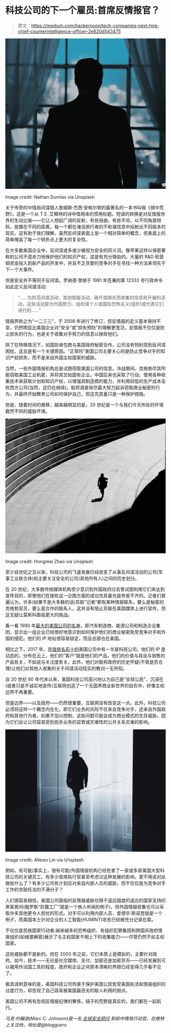 # 科技公司的下一个雇员:首席反情报官？

> 原文：<https://medium.com/hackernoon/tech-companies-next-hire-chief-counterintelligence-officer-2e620d543475>

![](img/0212ad8f11ef07f00a706f55a73e873e.png)

Image credit: Nathan Dumlao via Unsplash

关于传奇的中情局间谍猎人詹姆斯·杰西·安格尔顿的最著名的一本书叫做《镜中荒野》，这是一个从 T.S .艾略特的诗中借用来的惯用标题。短语的转换是对反情报世界的生动比喻——它让人想起广阔的反射，有些扭曲，有些平坦，以不同角度倾斜，放置在不同的距离，每一个都在淹没旅行者的不和谐信息中投射出不同版本的现实。这有助于我们理解，虽然反间谍表面上是一个相对简单的概念，但表面上的简单掩盖了每一个转折点上更大的复杂性。

在大多数美国企业中，反间谍或多或少被视为安全的同义词。像苹果这样以保密著称的公司不遗余力地保护他们的知识产权，这是有充分理由的。大量的 R&D 和营销资金投入到新产品的开发中，并且不乏贪婪的竞争对手在寻找一种方法来领先于下一个大事件。

但是安全并不等同于反间谍。罗纳德·里根于 1981 年签署的第 12333 号行政命令如此定义反间谍活动:

> “……为防范间谍活动、其他情报活动、破坏或暗杀而收集的信息和开展的活动，这些活动是为外国势力、组织或个人或国际恐怖主义[组织]或代表它们进行的……”

情报界称之为“一二三三”，于 2008 年进行了修订，但反情报的定义基本保持不变，仍然明显比美国企业对“安全”或“损失预防”的理解更宽泛。反情报不仅仅是防止损失的行为，也是关于收集对手努力的信息以挫败他们。

除了在特殊情况下，如国防承包商与美国政府秘密合作，公司没有特别受到反间谍困扰，这总是有一个关键原因。“正常的”美国公司主要关心的是防止竞争对手的知识产权损失，而不是来自外国主权国家的威胁。

当然，一些外国情报机构总是试图窃取美国公司的信息。冷战期间，克格勃尽其所能窃取美国工业机密，并将其交给国有企业。中国后来也采取了行动，使用各种收集技术来获取计划和知识产权，以增强其制造商的能力，并利用较低的生产成本击败西方公司(当然，这仍在继续)。联邦调查局尽最大努力起诉窃取商业秘密的行为，并最终开始教育公司如何保护自己，但这充其量只是一种保护措施。

但是，随着时间的推移，越来越明显的是，20 世纪是一个与我们今天所处的环境截然不同的威胁环境。

![](img/16fedb54c3d3c65500203ddc27404c14.png)

Image credit: Hongmei Zhao via Unsplash

至少自世纪之交以来，科技公司的飞速发展已经改变了从事反间谍活动的公司(军事工业联合体)和主要关注安全的公司(其他所有人)之间的历史划分。

在 20 世纪，大多数传统媒体机构至少意识到外国政府过去曾试图利用它们来达到宣传目的，即使他们在挫败这一企图方面的成功充其量也是参差不齐的。记者们普遍认为，许多(如果不是大多数的话)苏联“记者”都有某种情报联系，要么是秘密的克格勃官员，要么是合作的联系人。这并没有阻止苏联在美国媒体上进行宣传，但这无疑让莫斯科面临更大的挑战。

看一看 1990 年[最大的美国公司的名单](http://archive.fortune.com/magazines/fortune/fortune500_archive/full/1990/)，即汽车制造商、能源公司和制造企业集团，显示出一组企业已经很好地意识到如何保护他们的商业秘密免受竞争对手和外国的侵犯。他们的 IP 地址很容易锁定，而且总部也在美国。

相比之下，2017 年，[市值排名前十的](https://en.wikipedia.org/wiki/List_of_public_corporations_by_market_capitalization)美国公司中有一半是科技公司。他们的 IP 是动态的，分布在云上，他们的“客户”就是他们的产品，他们的价值与其说与销售的产品有关，不如说与关注度有关。此外，他们对联邦政府的历史怀疑(不管是否合理)让他们对其他人收集的关于间谍活动现实的教训一无所知。

自 20 世纪 90 年代末以来，美国科技公司高兴地认为自己是“全球公民”，沉浸在(或者只是不诚实地宣传)互联网创造了一个无国界商业新世界的自负中，好像主权边界不再重要。

但是边界——以及政府——仍然很重要。互联网没有改变这一点。此外，科技公司必须将这样一个概念内在化，即它们业务的风险不仅来自竞争对手，还来自外国政府和其他行为者。如果不加以控制，这些问题可能会成为商业模式的生存威胁，因为它们会让公司容易受到扼杀业务的监管或灾难性的公共关系灾难的影响。

![](img/06cb0bf826de15da1186939e24bfb810.png)

Image credit: Allesio Lin via Unsplash

例如，有可能(事实上，很有可能)外国情报机构已经危害了一家或多家美国大型科技公司的关键员工。有多少首席执行官甚至考虑过这种发展的影响，更不用说对此做些什么了？有多少公司有计划应对来自内部人员的威胁，而不仅仅是为竞争对手工作的贪赃枉法的不满分子？

人们很容易相信，美国公司面临的反情报威胁仅限于遥远国度的遥远的国家支持的黑客房间(俄罗斯“巨魔工厂”就是一个耸人听闻的例子)，但外国情报收集也可以采取许多其他更令人担忧的形式。对手可以利用内部人员，爱德华·斯诺登就是一个例子，而美国本土针对企业的人工智能(HUMINT)攻击已经被充分记录在案。

不仅仅是民族国家行动者:越来越多的恐怖组织、有组织犯罪集团和跨国非政府情报组织(如维基解密)展示了与主权国家不相上下的收集能力——尽管仍然不如主权国家。

这些威胁都不是新的。但在 2000 年之前，它们本质上是模拟的，主要针对政府。如今，技术——无论是社交媒体、支付、加密还是加密货币——已经发展到可以被用作治国工具的程度，政府和企业之间原本清晰的界限已经变得几乎看不见了。

极具讽刺意味的是，美国科技公司热衷于保护美国公民免受美国执法和情报组织的过度行为，却忽视了自己容易被美国最恶劣的敌人利用的弱点。

美国公司不再有忽视反情报纪律的奢侈。镜子的荒野是真实的，我们都在一起航行。

*马克·约翰逊(Marc C. Johnson)是一名* [*全球安全顾问*](https://www.linkedin.com/in/marccjohnson/) *和前中情局行动官。在推特上关注他，地址是@blogguero*
